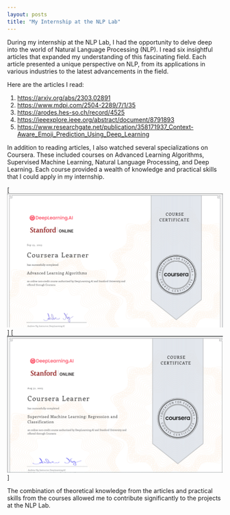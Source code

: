 ```yaml
---
layout: posts
title: "My Internship at the NLP Lab"
---
```


During my internship at the NLP Lab, I had the opportunity to delve deep into the world of Natural Language Processing (NLP). I read six insightful articles that expanded my understanding of this fascinating field. Each article presented a unique perspective on NLP, from its applications in various industries to the latest advancements in the field.

Here are the articles I read:

1. https://arxiv.org/abs/2303.02891
2. https://www.mdpi.com/2504-2289/7/1/35
3. https://arodes.hes-so.ch/record/4525
4. https://ieeexplore.ieee.org/abstract/document/8791893
5. https://www.researchgate.net/publication/358171937_Context-Aware_Emoji_Prediction_Using_Deep_Learning

In addition to reading articles, I also watched several specializations on Coursera. These included courses on Advanced Learning Algorithms, Supervised Machine Learning, Natural Language Processing, and Deep Learning. Each course provided a wealth of knowledge and practical skills that I could apply in my internship.


[![name](../assets/images/certificateAdvance.png)]
[![name](../assets/images/supervised.png)]

The combination of theoretical knowledge from the articles and practical skills from the courses allowed me to contribute significantly to the projects at the NLP Lab.
